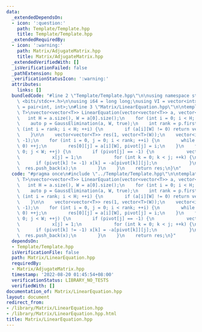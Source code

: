 ```yaml
---
data:
  _extendedDependsOn:
  - icon: ':question:'
    path: Template/Template.hpp
    title: Template/Template.hpp
  _extendedRequiredBy:
  - icon: ':warning:'
    path: Matrix/AdjugateMatrix.hpp
    title: Matrix/AdjugateMatrix.hpp
  _extendedVerifiedWith: []
  _isVerificationFailed: false
  _pathExtension: hpp
  _verificationStatusIcon: ':warning:'
  attributes:
    links: []
  bundledCode: "#line 2 \"Template/Template.hpp\"\n\nusing namespace std;\n\n#include\
    \ <bits/stdc++.h>\n\nusing i64 = long long;\nusing VI = vector<int>;\nusing pii\
    \ = pair<int, int>;\n#line 3 \"Matrix/LinearEquation.hpp\"\n\ntemplate <typename\
    \ T>\nvector<vector<T>> LinearEquation(vector<vector<T>> a, vector<T> b) {\n \
    \   int H = a.size(), W = a[0].size();\n    for (int i = 0; i < H; i++) a[i].push_back(b[i]);\n\
    \    auto p = GaussElimination(a, W, true);\n    int rank = p.first;\n\n    for\
    \ (int i = rank; i < H; ++i) {\n        if (a[i][W] != 0) return vector<vector<T>>{};\n\
    \    }\n\n    vector<vector<T>> res(1, vector<T>(W));\n    vector<int> pivot(W,\
    \ -1);\n    for (int i = 0, j = 0; i < rank; ++i) {\n        while (a[i][j] ==\
    \ 0) ++j;\n        res[0][j] = a[i][W], pivot[j] = i;\n    }\n    for (int j =\
    \ 0; j < W; ++j) {\n        if (pivot[j] == -1) {\n            vector<T> x(W);\n\
    \            x[j] = 1;\n            for (int k = 0; k < j; ++k) {\n          \
    \      if (pivot[k] != -1) x[k] = -a[pivot[k]][j];\n            }\n          \
    \  res.push_back(x);\n        }\n    }\n    return res;\n}\n"
  code: "#pragma once\n#include \"../Template/Template.hpp\"\n\ntemplate <typename\
    \ T>\nvector<vector<T>> LinearEquation(vector<vector<T>> a, vector<T> b) {\n \
    \   int H = a.size(), W = a[0].size();\n    for (int i = 0; i < H; i++) a[i].push_back(b[i]);\n\
    \    auto p = GaussElimination(a, W, true);\n    int rank = p.first;\n\n    for\
    \ (int i = rank; i < H; ++i) {\n        if (a[i][W] != 0) return vector<vector<T>>{};\n\
    \    }\n\n    vector<vector<T>> res(1, vector<T>(W));\n    vector<int> pivot(W,\
    \ -1);\n    for (int i = 0, j = 0; i < rank; ++i) {\n        while (a[i][j] ==\
    \ 0) ++j;\n        res[0][j] = a[i][W], pivot[j] = i;\n    }\n    for (int j =\
    \ 0; j < W; ++j) {\n        if (pivot[j] == -1) {\n            vector<T> x(W);\n\
    \            x[j] = 1;\n            for (int k = 0; k < j; ++k) {\n          \
    \      if (pivot[k] != -1) x[k] = -a[pivot[k]][j];\n            }\n          \
    \  res.push_back(x);\n        }\n    }\n    return res;\n}"
  dependsOn:
  - Template/Template.hpp
  isVerificationFile: false
  path: Matrix/LinearEquation.hpp
  requiredBy:
  - Matrix/AdjugateMatrix.hpp
  timestamp: '2022-08-20 01:45:54+08:00'
  verificationStatus: LIBRARY_NO_TESTS
  verifiedWith: []
documentation_of: Matrix/LinearEquation.hpp
layout: document
redirect_from:
- /library/Matrix/LinearEquation.hpp
- /library/Matrix/LinearEquation.hpp.html
title: Matrix/LinearEquation.hpp
---
```

